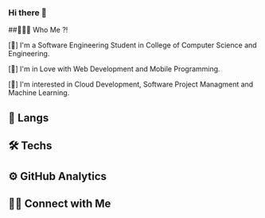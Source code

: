 <!--<img src="https://raw.githubusercontent.com/AVS1508/AVS1508/master/assets/Hand%20Wave.gif" width="200" / > -->

### Hi there 👋

##👨🏻‍💻  Who Me ?!

[📌] I'm a Software Engineering Student in College of Computer Science and Engineering.

[💠] I'm in Love with Web Development and Mobile Programming.

[🚀] I'm interested in Cloud Development, Software Project Managment and Machine Learning.


## 📝  Langs


## 🛠️  Techs

## ⚙️  GitHub Analytics

## 🤝🏻  Connect with Me

<!--
**Az-Abdulaziz/Az-Abdulaziz** is a ✨ _special_ ✨ repository because its `README.md` (this file) appears on your GitHub profile.

Here are some ideas to get you started:

- 🔭 I’m currently working on ...
- 🌱 I’m currently learning ...
- 👯 I’m looking to collaborate on ...
- 🤔 I’m looking for help with ...
- 💬 Ask me about ...
- 📫 How to reach me: ...
- 😄 Pronouns: ...
- ⚡ Fun fact: ...
-->
